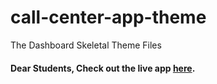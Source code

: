 # call-center-app-theme

   The Dashboard Skeletal Theme Files

#### Dear Students, Check out the live app [here]().
